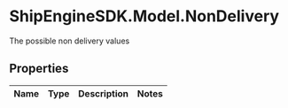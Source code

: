 # ShipEngineSDK.Model.NonDelivery
The possible non delivery values

## Properties

Name | Type | Description | Notes
------------ | ------------- | ------------- | -------------

